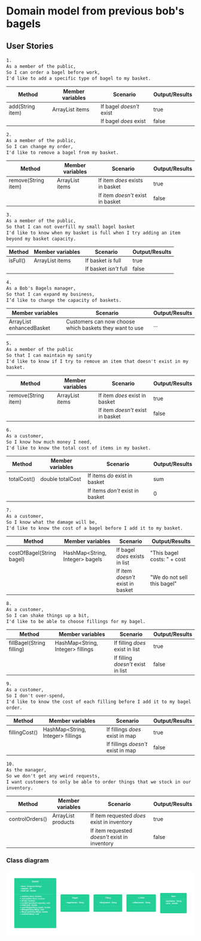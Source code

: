 # Domain model from previous bob's bagels

## User Stories

```
1.
As a member of the public,
So I can order a bagel before work,
I'd like to add a specific type of bagel to my basket.
```

| Method           | Member variables        | Scenario                 | Output/Results |
|------------------|-------------------------|--------------------------|----------------|
| add(String item) | ArrayList<String> items | If bagel *doesn't* exist | true           |
|                  |                         | If bagel *does* exist    | false          |


```
2.
As a member of the public,
So I can change my order,
I'd like to remove a bagel from my basket.
```

| Method              | Member variables        | Scenario                          | Output/Results |
|---------------------|-------------------------|-----------------------------------|----------------|
| remove(String item) | ArrayList<String> items | If item *does* exists in basket   | true           |
|                     |                         | If item *doesn't* exist in basket | false          |


```
3.
As a member of the public,
So that I can not overfill my small bagel basket
I'd like to know when my basket is full when I try adding an item beyond my basket capacity.
```

| Method   | Member variables        | Scenario                | Output/Results |
|----------|-------------------------|-------------------------|----------------|
| isFull() | ArrayList<String> items | If basket *is* full     | true           |
|          |                         | If basket *isn't* full  | false          |


```
4.
As a Bob's Bagels manager,
So that I can expand my business,
I’d like to change the capacity of baskets.
```

| Member variables                 | Scenario                                                | Output/Results |
|----------------------------------|---------------------------------------------------------|----------------|
| ArrayList<String> enhancedBasket | Customers can now choose which baskets they want to use | ...            |
|                                  |                                                         |                |


```
5.
As a member of the public
So that I can maintain my sanity
I'd like to know if I try to remove an item that doesn't exist in my basket.
```

| Method              | Member variables        | Scenario                          | Output/Results |
|---------------------|-------------------------|-----------------------------------|----------------|
| remove(String item) | ArrayList<String> items | If item *does* exist in basket    | true           |
|                     |                         | If item *doesn't* exist in basket | false          |


```
6.
As a customer,
So I know how much money I need,
I'd like to know the total cost of items in my basket.
```

| Method      | Member variables | Scenario                         | Output/Results |
|-------------|------------------|----------------------------------|----------------|
| totalCost() | double totalCost | If items *do* exist in basket    | sum            |
|             |                  | If items *don't* exist in basket | 0              |


```
7.
As a customer,
So I know what the damage will be,
I'd like to know the cost of a bagel before I add it to my basket.
```

| Method                    | Member variables                | Scenario                          | Output/Results              |
|---------------------------|---------------------------------|-----------------------------------|-----------------------------|
| costOfBagel(String bagel) | HashMap<String, Integer> bagels | If bagel *does* exists in list    | "This bagel costs: " + cost |
|                           |                                 | If item *doesn't* exist in basket | "We do not sell this bagel" |


```
8.
As a customer,
So I can shake things up a bit,
I'd like to be able to choose fillings for my bagel.
```

| Method                    | Member variables                  | Scenario                           | Output/Results |
|---------------------------|-----------------------------------|------------------------------------|----------------|
| fillBagel(String filling) | HashMap<String, Integer> fillings | If filling *does* exist in list    | true           |
|                           |                                   | If filling *doesn't* exist in list | false          |


```
9.
As a customer,
So I don't over-spend,
I'd like to know the cost of each filling before I add it to my bagel order.
```

| Method        | Member variables                  | Scenario                           | Output/Results |
|---------------|-----------------------------------|------------------------------------|----------------|
| fillingCost() | HashMap<String, Integer> fillings | If fillings *does* exist in map    | true           |
|               |                                   | If fillings *doesn't* exist in map | false          |


```
10.
As the manager,
So we don't get any weird requests,
I want customers to only be able to order things that we stock in our inventory.
```

| Method          | Member variables           | Scenario                                       | Output/Results |
|-----------------|----------------------------|------------------------------------------------|----------------|
| controlOrders() | ArrayList<String> products | If item requested *does* exist in inventory    | true           |
|                 |                            | If item requested *doesn't* exist in inventory | false          |


### Class diagram

![img.png](img.png)